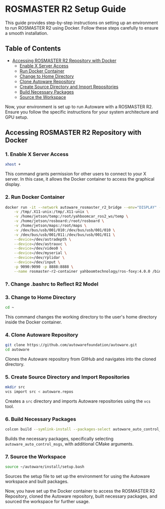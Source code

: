 # ROSMASTER R2 Setup Guide

This guide provides step-by-step instructions on setting up an environment to run ROSMASTER R2 using Docker. Follow these steps carefully to ensure a smooth installation.

## Table of Contents
- [Accessing ROSMASTER R2 Repository with Docker](#accessing-rosmaster-r2-repository-with-docker)
  - [Enable X Server Access](#1-enable-x-server-access)
  - [Run Docker Container](#2-run-docker-container)
  - [Change to Home Directory](#3-change-to-home-directory)
  - [Clone Autoware Repository](#4-clone-autoware-repository)
  - [Create Source Directory and Import Repositories](#5-create-source-directory-and-import-repositories)
  - [Build Necessary Packages](#6-build-necessary-packages)
  - [Source the Workspace](#7-source-the-workspace)

Now, your environment is set up to run Autoware with a ROSMASTER R2. Ensure you follow the specific instructions for your system architecture and GPU setup.

## Accessing ROSMASTER R2 Repository with Docker

### 1. Enable X Server Access

```bash
xhost +
```

This command grants permission for other users to connect to your X server. In this case, it allows the Docker container to access the graphical display.

### 2. Run Docker Container

```bash
docker run -it --network autoware_rosmaster_r2_bridge --env="DISPLAY" --env="QT_X11_NO_MITSHM=1" \
    -v /tmp/.X11-unix:/tmp/.X11-unix \
    -v /home/jetson/temp:/root/yahboomcar_ros2_ws/temp \
    -v /home/jetson/rosboard:/root/rosboard \
    -v /home/jetson/maps:/root/maps \
    -v /dev/bus/usb/001/010:/dev/bus/usb/001/010 \
    -v /dev/bus/usb/001/011:/dev/bus/usb/001/011 \
    --device=/dev/astradepth \
    --device=/dev/astrauvc \
    --device=/dev/video0 \
    --device=/dev/myserial \
    --device=/dev/rplidar \
    --device=/dev/input \
    -p 9090:9090 -p 8888:8888 \
    --name rosmaster-r2-container yahboomtechnology/ros-foxy:4.0.0 /bin/bash
```

### ?. Change .bashrc to Reflect R2 Model

### 3. Change to Home Directory

```bash
cd ~
```

This command changes the working directory to the user's home directory inside the Docker container.

### 4. Clone Autoware Repository

```bash
git clone https://github.com/autowarefoundation/autoware.git
cd autoware
```

Clones the Autoware repository from GitHub and navigates into the cloned directory.

### 5. Create Source Directory and Import Repositories

```bash
mkdir src
vcs import src < autoware.repos
```

Creates a `src` directory and imports Autoware repositories using the `vcs` tool.

### 6. Build Necessary Packages

```bash
colcon build --symlink-install --packages-select autoware_auto_control_msgs --cmake-args -DCMAKE_BUILD_TYPE=Release
```

Builds the necessary packages, specifically selecting `autoware_auto_control_msgs`, with additional CMake arguments.

### 7. Source the Workspace

```bash
source ~/autoware/install/setup.bash
```

Sources the setup file to set up the environment for using the Autoware workspace and built packages.

Now, you have set up the Docker container to access the ROSMASTER R2 Repository, cloned the Autoware repository, built necessary packages, and sourced the workspace for further usage.
